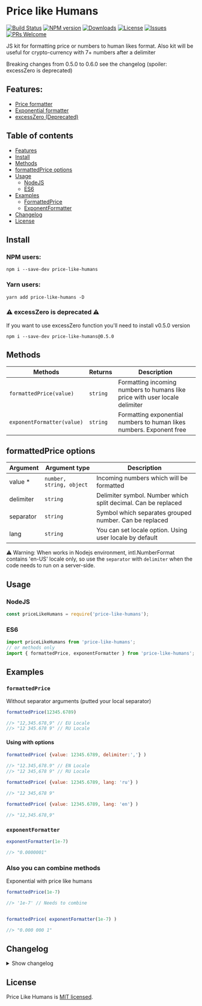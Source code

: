 # Price like Humans
[![Build Status](https://travis-ci.org/irodger/price-like-humans.svg?branch=master)](https://travis-ci.org/irodger/price-like-humans)
[![NPM version](https://badge.fury.io/js/price-like-humans.svg)](http://badge.fury.io/js/price-like-humans)
[![Downloads](https://img.shields.io/npm/dm/price-like-humans.svg)](http://npm-stat.com/charts.html?package=price-like-humans)
[![License](https://img.shields.io/github/license/irodger/price-like-humans.svg?style=flat-square)](https://github.com/irodger/price-like-humans/blob/master/LICENSE)
[![Issues](https://img.shields.io/github/issues/irodger/price-like-humans.svg?style=flat-square)](https://github.com/irodger/price-like-humans/issues)
[![PRs Welcome](https://img.shields.io/badge/PRs-welcome-brightgreen.svg?style=flat-square)](https://github.com/irodger/price-like-humans/pulls)

JS kit for formatting price or numbers to human likes format. Also kit will be useful for crypto-currency with 7+ numbers after a delimiter

Breaking changes from 0.5.0 to 0.6.0 see the changelog (spoiler: excessZero is deprecated)
  
## Features:
- [Price formatter](#formattedprice)
- [Exponential formatter](#exponentformatter)
- [excessZero (Deprecated)](#excesszero-is-deprecated)

## Table of contents
- [Features](#features)
- [Install](#install)
- [Methods](#methods)
- [formattedPrice options](#formattedprice-options)
- [Usage](#usage)
  - [NodeJS](#nodejs)
  - [ES6](#es6)
- [Examples](#examples)
  - [FormattedPrice](#formattedprice)
  - [ExponentFormatter](#exponentformatter)
- [Changelog](#changelog)
- [License](#license)


## Install
### NPM users:
```
npm i --save-dev price-like-humans
```

### Yarn users:
```
yarn add price-like-humans -D
```

### ⚠️ excessZero is deprecated ⚠️
If you want to use excessZero function you'll need to install v0.5.0 version
```
npm i --save-dev price-like-humans@0.5.0
```

## Methods
| Methods | Returns | Description |
| --- | --- | --- |
| `formattedPrice(value)` | `string` | Formatting incoming numbers to humans like price with user locale delimiter |
| `exponentFormatter(value)` | `string` | Formatting exponential numbers to human likes numbers. Exponent free |

## formattedPrice options
| Argument | Argument type | Description |
| --- | --- | --- |
| value * | `number, string, object` | Incoming numbers which will be formatted |
| delimiter | `string` | Delimiter symbol. Number which split decimal. Can be replaced |
| separator | `string` | Symbol which separates grouped number. Can be replaced |
| lang | `string` | You can set locale option. Using user locale by default |

⚠️ Warning: When works in Nodejs environment, intl.NumberFormat contains 'en-US' locale only, so use the `separator` with `delimiter` when the code needs to run on a server-side.

## Usage
### NodeJS
```javascript
const priceLikeHumans = require('price-like-humans');
```

### ES6
```javascript
import priceLikeHumans from 'price-like-humans';
// or methods only
import { formattedPrice, exponentFormatter } from 'price-like-humans';
```

## Examples
### `formattedPrice`
Without separator arguments (putted your local separator)
```javascript
formattedPrice(12345.6789) 

//> "12,345.678,9" // EU Locale 
//> "12 345.678 9" // RU Locale 
```

#### Using with options
```javascript
formattedPrice( {value: 12345.6789, delimiter:','} ) 

//> "12.345,678.9" // EN Locale 
//> "12 345,678 9" // RU Locale 

formattedPrice( {value: 12345.6789, lang: 'ru'} ) 

//> "12 345,678 9"

formattedPrice( {value: 12345.6789, lang: 'en'} ) 

//> "12,345.678,9"
```

### `exponentFormatter`
```javascript
exponentFormatter(1e-7) 

//> "0.0000001"
```

### Also you can combine methods
Exponential with price like humans
```javascript
formattedPrice(1e-7)

//> '1e-7' // Needs to combine


formattedPrice( exponentFormatter(1e-7) )

//> "0.000 000 1"
```

## Changelog
<details>
    <summary>Show changelog</summary>
    
    v0.6.7
    - Added prettier
    - Added dev unit tests
    - Fix imports with methods only
    v0.6.1
    - Added typescript
    - Added custom locale to formattedPrice
    - Added several tests
    - Added minifying
    - Removed excessZero function (if you need that func, just parseFloat your number)
    - Removed babel, compiling by rollup & typescript
    v0.5.0
    - Built with RollUp and Babel
    v0.4.0
    - Updated jest dependencies
    v0.3.5
    - Minor fixes 
    v0.3.1
    - Changed priceFormatter incoming arguments type. Now it takes an object or once value
    - Tested with [Jest](https://github.com/facebook/jest)
    - Refactored locale.js
    - Refactored formattedPrice: Add default values 
</details>


## License
Price Like Humans is [MIT licensed](https://github.com/irodger/price-like-humans/LICENSE).
